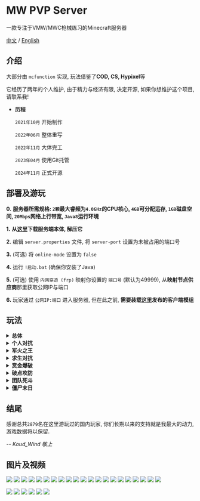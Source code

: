 # MW PVP Server
一款专注于VMW/MWC枪械练习的Minecraft服务器

[中文](https://github.com/Koud-Wind/MW-PVP-Server/tree/main-zh) / [English](https://github.com/Koud-Wind/MW-PVP-Server/tree/main)



## 介绍
大部分由 `mcfunction` 实现, 玩法借鉴了**COD, CS, Hypixel**等

它经历了两年的个人维护, 由于精力与经济有限, 决定开源, 如果你想维护这个项目, 请联系我!


* **历程**

  `2021年10月` 开始制作

  `2022年06月` 整体重写

  `2022年11月` 大体完工

  `2023年04月` 使用Git托管

  `2024年11月` 正式开源



## 部署及游玩
**0.** **服务器所需规格: `2颗`最大睿频为`4.0GHz`的CPU核心, `4GB`可分配运存, `1GB`磁盘空间, `20Mbps`网络上行带宽, `Java8`运行环境**

**1.** **从[这里](https://github.com/Koud-Wind/MW-PVP-Server/releases)下载服务端本体, 解压它**

**2.** 编辑 `server.properties` 文件, 将 `server-port` 设置为未被占用的端口号

**3.** (可选) 将 `online-mode` 设置为 `false`

**4.** 运行 `!启动.bat` (确保你安装了Java)

**5.** (可选) 使用 `内网穿透 (frp)` 映射你设置的 `端口号` (默认为49999), 从**映射节点供应商**那里获取公网IP与端口

**6.** 玩家通过 `公网IP:端口` 进入服务器, 但在此之前, **需要装载[这里](https://github.com/Koud-Wind/MW-PVP-Server/releases)发布的客户端模组**



## 玩法
<details>
<summary><strong>总体</strong></summary>
  玩家需要从武器商店获取武器, 赚取金钱以便获取更好的武器, 白色光柱为末影箱位置, 蓝色光柱为防守点位置, 满足各模式的胜利要求即可获得更多的钞票, 使用钞票购买增值道具可以在下次游戏中得到较多优势及满足个性化需求
</details>

<details>
<summary><strong>个人对抗</strong></summary>
  各自为营, 相互厮杀, 有玩家达到25杀将进行结算, 击杀数排名保持在前两名取得胜利. 在一段时间内无人击杀每人会有1秒全图标记, 时间为25的倍数时每人会有3秒全图标记. 投掷物杀敌不计入击杀数. 
</details>

<details>
<summary><strong>军火之王</strong></summary>
  各自为营, 相互厮杀, 只有主武器, 有玩家达到120分将进行结算, 分数排名保持在前两名取得胜利. 每一次击杀会更换新的武器, 但不要光顾着杀敌, 可以拾取王冠获得自动加分/快速回血/提高护甲, 但代价是降低移速/全图标记. 
</details>

<details>
<summary><strong>求生对抗</strong></summary>
  各自为营, 存活到最后, 共5回合 (中途加入将是下个回合), 回合内不可重生, 每个回合会根据存活顺序加分, 主武器只能使用狙击步枪/射手步枪/冲锋枪, 分数排名保持在前两名取得胜利. 每个回合开始玩家可以自由选择降落位置, 时间剩余30秒时, 末影箱附近外的玩家将会持续扣血. 
</details>

<details>
<summary><strong>赏金爆破</strong></summary>
  阵营对峙, 拆除/引爆C4炸弹, 共9回合 (中途加入将是下个回合), 回合内不可重生, 胜利5回合将进行结算. 30秒武器商店使用时间. 玩家通过潜行与C4炸弹交互 (5秒), T阵营玩家需要将C4炸弹安装到蓝色光柱的红圈内 (CT防守点). 推荐购买投掷物获得更多优势, 每4回合会交互阵营, 每2次杀敌会升级一次护甲, 地图没有边界限制, 会有更多的进攻路线, 但不要尝试逃逸.
</details>

<details>
<summary><strong>破点攻防</strong></summary>
  阵营对峙, 歼敌/取得占领进度, 共7回合 (中途加入将是下个回合), 回合内有阵营重生数限制, 胜利4回合将进行结算. 50秒武器商店使用时间. CT阵营玩家需要防守据点, T阵营玩家需要进入蓝色光柱的红圈内 (CT防守点) 取得占领进度 (多个玩家会更快). 购买投掷物获得极高优势, 每2回合会交互阵营, 每4次杀敌会升级一次护甲, 单个玩家最多死7次, 地图没有边界限制, 会有更多的进攻路线, 但不要尝试逃逸.
</details>

<details>
<summary><strong>团队死斗</strong></summary>
  阵营对峙, 歼敌, 阵营分数达到65时进行结算, 分数多的阵营将取得胜利. 阵营成员重生就会给对方阵营加分. 满30分时将互换重生位置, 杀敌会升级护甲. 
</details>

<details>
<summary><strong>僵尸末日</strong></summary>
  团队合作, 消灭回合内的全部僵尸, 共30回合 (平均需要1小时45分钟), 修理门板以获得修复点, 手持探测器会自动标记附近的僵尸, 不推荐购买霰弹枪/狙击步枪, 使用修复点解锁新的区域会有更多可修复的门板, 尽量结伴而行, 不要单打独斗. 玩家可以购买护甲 (公寓/屋顶), 抽取终极武器 (花园), 购买炮台 (仓库), 购买无畏装甲 (发电站), 启动机器购买Buff, 能够降低通关难度并提升通关速度. 
</details>



## 结尾
感谢总共`2879`名在这里游玩过的国内玩家, 你们长期以来的支持就是我最大的动力, 游戏数据将以保留.

*-- Koud_Wind 敬上*



## 图片及视频

![](https://github.com/Koud-Wind/MW-PVP-Server/blob/resources/image/map1-1.png)
![](https://github.com/Koud-Wind/MW-PVP-Server/blob/resources/image/map1-2.png)
![](https://github.com/Koud-Wind/MW-PVP-Server/blob/resources/image/map1-3.png)
![](https://github.com/Koud-Wind/MW-PVP-Server/blob/resources/image/map1-4.png)
![](https://github.com/Koud-Wind/MW-PVP-Server/blob/resources/image/map2-1.png)
![](https://github.com/Koud-Wind/MW-PVP-Server/blob/resources/image/map2-2.png)
![](https://github.com/Koud-Wind/MW-PVP-Server/blob/resources/image/map3-1.png)
![](https://github.com/Koud-Wind/MW-PVP-Server/blob/resources/image/map3-2.png)
![](https://github.com/Koud-Wind/MW-PVP-Server/blob/resources/image/map3-3.png)
![](https://github.com/Koud-Wind/MW-PVP-Server/blob/resources/image/map4-1.png)
![](https://github.com/Koud-Wind/MW-PVP-Server/blob/resources/image/map4-2.png)
![](https://github.com/Koud-Wind/MW-PVP-Server/blob/resources/image/map4-3.png)
![](https://github.com/Koud-Wind/MW-PVP-Server/blob/resources/image/map5-1.png)
![](https://github.com/Koud-Wind/MW-PVP-Server/blob/resources/image/map5-2.png)
![](https://github.com/Koud-Wind/MW-PVP-Server/blob/resources/image/map6-1.png)
![](https://github.com/Koud-Wind/MW-PVP-Server/blob/resources/image/map6-2.png)
![](https://github.com/Koud-Wind/MW-PVP-Server/blob/resources/image/map6-3.png)
![](https://github.com/Koud-Wind/MW-PVP-Server/blob/resources/image/zombie-1.png)
![](https://github.com/Koud-Wind/MW-PVP-Server/blob/resources/image/hall-1.png)
![](https://github.com/Koud-Wind/MW-PVP-Server/blob/resources/image/hall-2.png)
![](https://github.com/Koud-Wind/MW-PVP-Server/blob/resources/image/hall-3.png)

![](https://github.com/Koud-Wind/MW-PVP-Server/blob/resources/image/game-0.png)
![](https://github.com/Koud-Wind/MW-PVP-Server/blob/resources/image/game-1.png)
![](https://github.com/Koud-Wind/MW-PVP-Server/blob/resources/image/game-2.png)
![](https://github.com/Koud-Wind/MW-PVP-Server/blob/resources/image/game-3.png)
![](https://github.com/Koud-Wind/MW-PVP-Server/blob/resources/image/menu-1.png)
![](https://github.com/Koud-Wind/MW-PVP-Server/blob/resources/image/menu-2.png)
